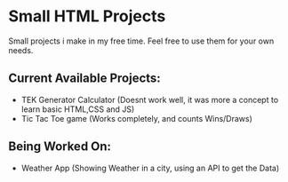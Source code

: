# Small HTML Projects
Small projects i make in my free time. Feel free to use them for your own needs.

## Current Available Projects:
- TEK Generator Calculator (Doesnt work well, it was more a concept to learn basic HTML,CSS and JS)
- Tic Tac Toe game (Works completely, and counts Wins/Draws)

## Being Worked On:
- Weather App (Showing Weather in a city, using an API to get the Data)
